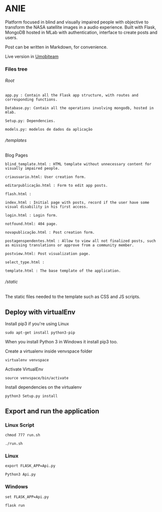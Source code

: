 # ANIE

Platform focused in blind and visually impaired people with objective to transform the NASA satellite images in a audio experience.
Built with Flask, MongoDB hosted in MLab with authentication, interface to create posts and users.

Post can be written in Markdown, for convenience.

Live version in [Umobiteam](http://blog.umobiteam.com/)

### Files tree

###### Root

    app.py : Contain all the Flask app structure, with routes and corresponding functions.

    Database.py: Contain all the operations involving mongodb, hosted in mlab.

    Setup.py: Dependencies.

    models.py: modelos de dados da aplicação

###### /templates

Blog Pages

    blind_template.html : HTML template without unnecessary content for visually impaired people.

    criausuario.html: User creation form.

    editarpublicação.html : Form to edit app posts.

    flash.html :

    index.html : Initial page with posts, record if the user have some visual disability in his first access.

    login.html : Login form.

    notfound.html: 404 page.

    novapublicação.html : Post creation form.

    postagenspendentes.html : Allow to view all not finalized posts, such as missing translations or approve from a community member.

    postview.html: Post visualization page.

    select_type.html :

    template.html : The base template of the application.


###### /static

The static files needed to the template such as CSS and JS scripts.


## Deploy with virtualEnv

Install pip3 if you're using Linux

`sudo apt-get install python3-pip`

When you install Python 3 in Windows it install pip3 too.

Create a virtualenv inside venvspace folder

`virtualenv venvspace`

Activate VirtualEnv

`source venvspace/bin/activate`

Install dependencies on the virtualenv

`python3 Setup.py install`

## Export and run the application

### Linux Script
`chmod 777 run.sh`

`./run.sh`

### Linux
`export FLASK_APP=Api.py`

`Python3 Api.py`

### Windows
`set FLASK_APP=Api.py`

`flask run`
